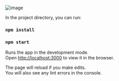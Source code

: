 ![image](https://github.com/gutsstas/calls/assets/45783437/752664e2-ac6f-4646-85f7-b71719fddfa8)

In the project directory, you can run:
### `npm install`
### `npm start`

Runs the app in the development mode.\
Open [http://localhost:3000](http://localhost:3000) to view it in the browser.

The page will reload if you make edits.\
You will also see any lint errors in the console.
